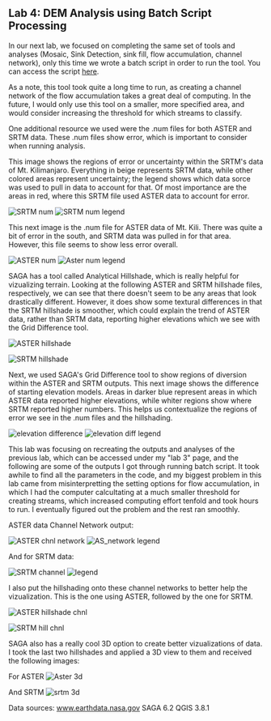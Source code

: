 ## Lab 4: DEM Analysis using Batch Script Processing 

In our next lab, we focused on completing the same set of tools and analyses (Mosaic, Sink Detection, sink fill, flow accumulation, channel network), only this time we wrote a batch script in order to run the tool. You can access the script [here](batch_asterelevation_analysis.bat). 

As a note, this tool took quite a long time to run, as creating a channel network of the flow accumulation takes a great deal of computing. In the future, I would only use this tool on a smaller, more specified area, and would consider increasing the threshold for which streams to classify. 

One additional resource we used were the .num files for both ASTER and SRTM data. These .num files show error, which is important to consider when running analysis. 

This image shows the regions of error or uncertainty within the SRTM's data of Mt. Kilimanjaro. Everything in beige represents SRTM data, while other colored areas represent uncertainty; the legend shows which data sorce was used to pull in data to account for that. Of most importance are the areas in red, where this SRTM file used ASTER data to account for error. 

![SRTM num](srtm_num.png) ![SRTM num legend](srtm_num_legend.png)


This next image is the .num file for ASTER data of Mt. Kili. There was quite a bit of error in the south, and SRTM data was pulled in for that area. However, this file seems to show less error overall. 

![ASTER num](ASTER_num.png) ![Aster num legend](ASTER_num_legend.png)


SAGA has a tool called Analytical Hillshade, which is really helpful for vizualizing terrain. Looking at the following ASTER and SRTM hillshade files, respectively, we can see that there doesn't seem to be any areas that look drastically different. However, it does show some textural differences in that the SRTM hillshade is smoother, which could explain the trend of ASTER data, rather than SRTM data, reporting higher elevations which we see with the Grid Difference tool.

![ASTER hillshade](hillshade.png)

![SRTM hillshade](srtm_hillshade.png)


Next, we used SAGA's Grid Difference tool to show regions of diversion within the ASTER and SRTM outputs. This next image shows the difference of starting elevation models. Areas in darker blue represent areas in which ASTER data reported higher elevations, while whiter regions show where SRTM reported higher numbers. This helps us contextualize the regions of error we see in the .num files and the hillshading.

![elevation difference](griddiff_elevation.png) ![elevation diff legend](griddiff_elevation_legend.png)


This lab was focusing on recreating the outputs and analyses of the previous lab, which can be accessed under my "lab 3" page, and the following are some of the outputs I got through running batch script. It took awhile to find all the parameters in the code, and my biggest problem in this lab came from misinterpretting the setting options for flow accumulation, in which I had the computer calcultating at a much smaller threshold for creating streams, which increased computing effort tenfold and took hours to run. I eventually figured out the problem and the rest ran smoothly. 

ASTER data Channel Network output:

![ASTER chnl network](channelnetwork.png) ![AS_network legend](channelnetwork_legend.png)

And for SRTM data: 

![SRTM channel](srtm_channelnetwork.png) ![legend](srtm_channelnetwork_legend.png)

I also put the hillshading onto these channel networks to better help the vizualization. This is the one using ASTER, followed by the one for SRTM. 

![ASTER hillshade chnl](networkhillshade.png)

![SRTM hill chnl](srtm_hillshadenetwork.png)

SAGA also has a really cool 3D option to create better vizualizations of data. I took the last two hillshades and applied a 3D view to them and received the following images: 

For ASTER
![Aster 3d](networkhillshade3D.png)

And SRTM 
![srtm 3d](srtm_networkhillshade3D.png)

 


Data sources: 
www.earthdata.nasa.gov
SAGA 6.2
QGIS 3.8.1
